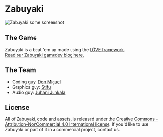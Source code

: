 # Zabuyaki #
![Zabuyaki some screenshot](http://cdn-images-1.medium.com/max/800/1*L2DGD7t1ccLm5bAbwJNcYA.png)

## The Game ##
Zabuyaki is a beat 'em up made using the [LÖVE framework](https://love2d.org/).  
[Read our Zabuyaki gamedev blog here.](https://blog.zabuyaki.com/)

## The Team ##
* Coding guy: [Don Miguel](https://github.com/D0NM)
* Graphics guy: [Stifu](https://github.com/thomasgoldstein)
* Audio guy: [Juhani Junkala](https://soundcloud.com/juhanijunkala)

## License ##
All of Zabuyaki, code and assets, is released under the [Creative Commons - Attribution-NonCommercial 4.0 International license](http://creativecommons.org/licenses/by-nc/4.0/legalcode).
If you'd like to use Zabuyaki or part of it in a commercial project, contact us.
